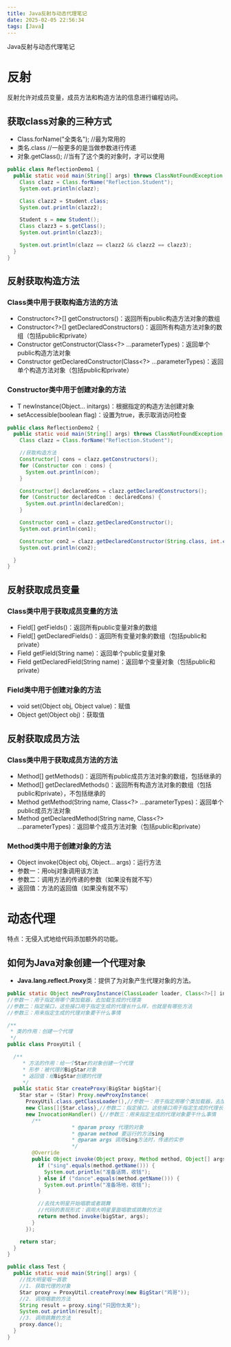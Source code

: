 ```yaml
---
title: Java反射与动态代理笔记
date: 2025-02-05 22:56:34
tags: [Java]
---
```


Java反射与动态代理笔记

<!--more-->

# 反射

反射允许对成员变量，成员方法和构造方法的信息进行编程访问。



## 获取class对象的三种方式

- Class.forName("全类名"); //最为常用的
- 类名.class  //一般更多的是当做参数进行传递
- 对象.getClass();  //当有了这个类的对象时，才可以使用

```java
public class ReflectionDemo1 {
  public static void main(String[] args) throws ClassNotFoundException {
    Class clazz = Class.forName("Reflection.Student");
    System.out.println(clazz);

    Class clazz2 = Student.class;
    System.out.println(clazz2);

    Student s = new Student();
    Class clazz3 = s.getClass();
    System.out.println(clazz3);

    System.out.println(clazz == clazz2 && clazz2 == clazz3);
  }
}
```



## 反射获取构造方法

### Class类中用于获取构造方法的方法

- Constructor<?>[] getConstructors()：返回所有public构造方法对象的数组
- Constructor<?>[] getDeclaredConstructors()：返回所有构造方法对象的数组（包括public和private）
- Constructor<T> getConstructor(Class<?> ...parameterTypes)：返回单个public构造方法对象
- Constructor<T> getDeclaredConstructor(Class<?> ...parameterTypes)：返回单个构造方法对象（包括public和private）



### Constructor类中用于创建对象的方法

- T newInstance(Object... initargs)：根据指定的构造方法创建对象
- setAccessible(boolean flag)：设置为true，表示取消访问检查



```java
public class ReflectionDemo2 {
  public static void main(String[] args) throws ClassNotFoundException, NoSuchMethodException {
    Class clazz = Class.forName("Reflection.Student");

    //获取构造方法
    Constructor[] cons = clazz.getConstructors();
    for (Constructor con : cons) {
      System.out.println(con);
    }

    Constructor[] declaredCons = clazz.getDeclaredConstructors();
    for (Constructor declaredCon : declaredCons) {
      System.out.println(declaredCon);
    }

    Constructor con1 = clazz.getDeclaredConstructor();
    System.out.println(con1);

    Constructor con2 = clazz.getDeclaredConstructor(String.class, int.class);
    System.out.println(con2);

  }
}
```



## 反射获取成员变量

### Class类中用于获取成员变量的方法

- Field[] getFields()：返回所有public变量对象的数组
- Field[] getDeclaredFields()：返回所有变量对象的数组（包括public和private）
- Field getField(String name)：返回单个public变量对象
- Field getDeclaredField(String name)：返回单个变量对象（包括public和private）



### Field类中用于创建对象的方法

- void set(Object obj, Object value)：赋值
- Object get(Object obj)：获取值



## 反射获取成员方法

### Class类中用于获取成员方法的方法

- Method[] getMethods()：返回所有public成员方法对象的数组，包括继承的
- Method[] getDeclaredMethods()：返回所有构造方法对象的数组（包括public和private），不包括继承的
- Method getMethod(String name, Class<?> ...parameterTypes)：返回单个public成员方法对象
- Method getDeclaredMethod(String name, Class<?> ...parameterTypes)：返回单个成员方法对象（包括public和private）



### Method类中用于创建对象的方法

- Object invoke(Object obj, Object... args)：运行方法
- 参数一：用obj对象调用该方法
- 参数二：调用方法的传递的参数（如果没有就不写）
- 返回值：方法的返回值（如果没有就不写）



# 动态代理

特点：无侵入式地给代码添加额外的功能。

## 如何为Java对象创建一个代理对象

- **Java.lang.reflect.Proxy**类：提供了为对象产生代理对象的方法。

```java
public static Object newProxyInstance(ClassLoader loader, Class<?>[] interfaces, InvocationHandler h);
//参数一：用于指定用哪个类加载器，去加载生成的代理类
//参数二：指定接口，这些接口用于指定生成的代理长什么样，也就是有哪些方法
//参数三：用来指定生成的代理对象要干什么事情
```

```java
/**
 * 类的作用：创建一个代理
 */
public class ProxyUtil {

  /**
     * 方法的作用：给一个Star的对象创建一个代理
     * 形参：被代理的BigStar对象
     * 返回值：给BigStar创建的代理
     */
  public static Star createProxy(BigStar bigStar){
    Star star = (Star) Proxy.newProxyInstance(
      ProxyUtil.class.getClassLoader(),//参数一：用于指定用哪个类加载器，去加载生成的代理类
      new Class[]{Star.class},//参数二：指定接口，这些接口用于指定生成的代理长什么样，也就是有哪些方法
      new InvocationHandler() {//参数三：用来指定生成的代理对象要干什么事情
        /**
                     * @param proxy 代理的对象
                     * @param method 要运行的方法sing
                     * @param args 调用sing方法时，传递的实参
                     */
        @Override
        public Object invoke(Object proxy, Method method, Object[] args) throws Throwable {
          if ("sing".equals(method.getName())) {
            System.out.println("准备话筒，收钱");
          } else if ("dance".equals(method.getName())) {
            System.out.println("准备场地，收钱");
          }

          //去找大明星开始唱歌或者跳舞
          //代码的表现形式：调用大明星里面唱歌或跳舞的方法
          return method.invoke(bigStar, args);
        }
      });

    return star;
  }
}
```

```java
public class Test {
  public static void main(String[] args) {
    //找大明星唱一首歌
    //1. 获取代理的对象
    Star proxy = ProxyUtil.createProxy(new BigStar("鸡哥"));
    //2. 调用唱歌的方法
    String result = proxy.sing("只因你太美");
    System.out.println(result);
    //3. 调用跳舞的方法
    proxy.dance();
  }
}
```



